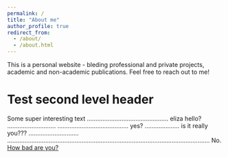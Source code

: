 ```yaml
---
permalink: /
title: "About me"
author_profile: true
redirect_from: 
  - /about/
  - /about.html
---
```


This is a personal website - bleding professional and private projects, academic and non-academic publications.
Feel free to reach out to me!

Test second level header
======
Some super interesting text ............................................... eliza hello? ............................
......................................... yes? .................... is it really you??? .............................
.....................................................................................................................
No. [How bad are you?](https://darkfactor.org/)
